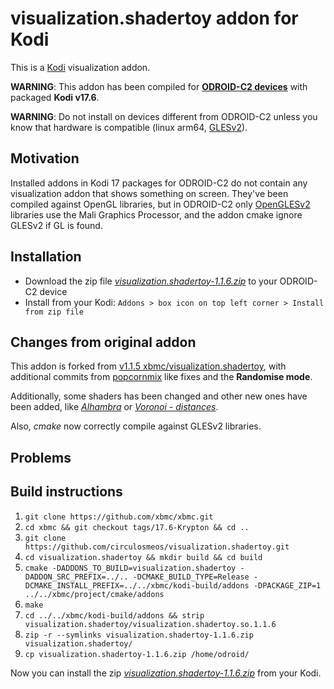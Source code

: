 # visualization.shadertoy addon for Kodi

This is a [Kodi](http://kodi.tv) visualization addon.

**WARNING**: This addon has been compiled for **[ODROID-C2 devices](https://www.hardkernel.com/shop/odroid-c2/)** with packaged **Kodi v17.6**.

**WARNING**: Do not install on devices different from ODROID-C2 unless you know that hardware is compatible (linux arm64, [GLESv2](https://en.wikipedia.org/wiki/OpenGL_ES)).

## Motivation

Installed addons in Kodi 17 packages for ODROID-C2 do not contain any visualization addon that shows something on screen. They've been compiled against OpenGL libraries, but in ODROID-C2 only [OpenGLESv2](https://en.wikipedia.org/wiki/OpenGL_ES) libraries use the Mali Graphics Processor, and the addon cmake ignore GLESv2 if GL is found.

## Installation

* Download the zip file *[visualization.shadertoy-1.1.6.zip](https://github.com/circulosmeos/visualization.shadertoy/releases/download/v1.1.6/visualization.shadertoy-1.1.6.zip)* to your ODROID-C2 device
* Install from your Kodi: `Addons > box icon on top left corner > Install from zip file`

## Changes from original addon

This addon is forked from [v1.1.5 xbmc/visualization.shadertoy](https://github.com/xbmc/visualization.shadertoy/tree/v1.1.5), with additional commits from [popcornmix](https://github.com/popcornmix/visualization.shadertoy) like fixes and the **Randomise mode**.

Additionally, some shaders has been changed and other new ones have been added, like *[Alhambra](https://www.shadertoy.com/view/lss3R7)* or *[Voronoi - distances](https://www.shadertoy.com/view/ldl3W8)*.

Also, *cmake* now correctly compile against GLESv2 libraries.

## Problems

## Build instructions

1. `git clone https://github.com/xbmc/xbmc.git`
2. `cd xbmc && git checkout tags/17.6-Krypton && cd ..`
3. `git clone https://github.com/circulosmeos/visualization.shadertoy.git`
4. `cd visualization.shadertoy && mkdir build && cd build`
5. `cmake -DADDONS_TO_BUILD=visualization.shadertoy -DADDON_SRC_PREFIX=../.. -DCMAKE_BUILD_TYPE=Release -DCMAKE_INSTALL_PREFIX=../../xbmc/kodi-build/addons -DPACKAGE_ZIP=1 ../../xbmc/project/cmake/addons`
6. `make`
7. `cd ../../xbmc/kodi-build/addons && strip visualization.shadertoy/visualization.shadertoy.so.1.1.6`
8. `zip -r --symlinks visualization.shadertoy-1.1.6.zip visualization.shadertoy/`
9. `cp visualization.shadertoy-1.1.6.zip /home/odroid/`

Now you can install the zip *[visualization.shadertoy-1.1.6.zip](https://github.com/circulosmeos/visualization.shadertoy/releases/download/v1.1.6/visualization.shadertoy-1.1.6.zip)* from your Kodi.
